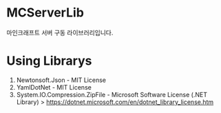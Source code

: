 MCServerLib
===========
마인크래프트 서버 구동 라이브러리입니다.

Using Librarys
===========
1. Newtonsoft.Json -  MIT License
2. YamlDotNet - MIT License
3. System.IO.Compression.ZipFile - Microsoft Software License (.NET Library) > https://dotnet.microsoft.com/en/dotnet_library_license.htm
